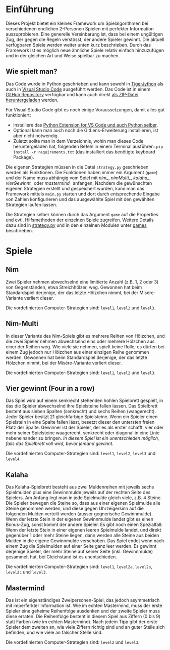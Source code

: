 # Einführung

Dieses Projekt bietet ein kleines Framework um Spielalgorithmen bei verschiedenen endlichen 2-Personen Spielen mit perfekter Information auszuprobieren.
Eine generelle Vereinbarung ist, dass bei einem ungültigen Zug, der gegen die Regeln verstösst, der andere Spieler gewinnt.
Die aktuell verfügbaren Spiele werden weiter unten kurz beschrieben. Durch das Framework ist es möglich neue ähnliche Spiele relativ einfach hinzuzufügen und in der gleichen Art und Weise spielbar zu machen.

## Wie spielt man?
Das Code wurde in Python geschrieben und kann sowohl in [TigerJython](https://www.tigerjython.ch/) als auch in [Visual Studio Code](https://code.visualstudio.com/) ausgeführt werden. Das Code ist in einem [GitHub Repository](https://github.com/SzKMonika/Spielstrategien) verfügbar und kann auch direkt [als ZIP-Datei heruntergeladen](https://github.com/SzKMonika/Spielstrategien/archive/refs/heads/main.zip) werden.

Für Visual Studio Code gibt es noch einige Voraussetzungen, damit alles gut funktioniert:
* Installiere das [Python Extension for VS Code und auch Python selber](https://code.visualstudio.com/docs/python/python-tutorial#_prerequisites).
* Optional kann man auch noch die GitLens-Erweiterung installieren, ist aber nicht notwendig.
* Zuletzt sollte man in dem Verzeichnis, wohin man dieses Code heruntergeladen hat, folgenden Befehl in einem Terminal ausführen: `pip install -r requirements.txt` (das installiert das benötigte keyboard Package).

Die eigenen Strategien müssen in die Datei `strategy.py` geschrieben werden als Funktionen. Die Funktionen haben immer ein Argument (`game`) und der Name muss abhängig vom Spiel mit *nim_*, *nimMulti_*, *kalaha_*, *vierGewinnt_* oder *mastermind_* anfangen. Nachdem die gewünschten eigenen Strategien erstellt und gespeichert wurden, kann man das Framework mittels `main.py` starten und dort durch entsprechende Eingabe von Zahlen konfigurieren und das ausgewählte Spiel mit den gewählten Strategien laufen lassen.

Die Strategien selber können durch das Argument `game` auf die Properties und evtl. Hilfsmethoden der einzelnen Spiele zugreifen. Weitere Details dazu sind in [strategy.py](docs/strategy.html) und in den einzelnen Modulen unter [games](docs/games.html) beschrieben.

# Spiele
## Nim
Zwei Spieler nehmen abwechselnd eine limitierte Anzahl (z.B. 1, 2 oder 3) von Gegenständen, etwa Streichhölzer, weg. Gewonnen hat beim Standardspiel derjenige, der das letzte Hölzchen nimmt, bei der Misère-Variante verliert dieser.

Die vordefinierten Computer-Strategien sind: `level1`, `level2` und `level3`.

## Nim-Multi
In dieser Variante des Nim-Spiels gibt es mehrere Reihen von Hölzchen, und die zwei Spieler nehmen abwechselnd eins oder mehrere Hölzchen aus einer der Reihen weg. Wie viele sie nehmen, spielt keine Rolle; es dürfen bei einem Zug jedoch nur Hölzchen aus einer einzigen Reihe genommen werden. Gewonnen hat beim Standardspiel derjenige, der das letzte Hölzchen nimmt, bei der Misère-Variante verliert dieser.

Die vordefinierten Computer-Strategien sind: `level1`, `level2` und `level3`.

## Vier gewinnt (Four in a row)
Das Spiel wird auf einem senkrecht stehenden hohlen Spielbrett gespielt, in das die Spieler abwechselnd ihre Spielsteine fallen lassen. Das Spielbrett besteht aus sieben Spalten (senkrecht) und sechs Reihen (waagerecht). Jeder Spieler besitzt 21 gleichfarbige Spielsteine. Wenn ein Spieler einen Spielstein in eine Spalte fallen lässt, besetzt dieser den untersten freien Platz der Spalte. Gewinner ist der Spieler, der es als erster schafft, vier oder mehr seiner Spielsteine waagerecht, senkrecht oder diagonal in eine Linie nebeneinander zu bringen.
*In diesem Spiel ist ein unentschieden möglich, falls das Spielbrett voll wird, bevor jemand gewinnt.*

Die vordefinierten Computer-Strategien sind: `level1`, `level2`, `level3` und `level4`.

## Kalaha
Das Kalaha-Spielbrett besteht aus zwei Muldenreihen mit jeweils sechs Spielmulden plus eine Gewinnmulde jeweils auf der rechten Seite des Spielers. Am Anfang legt man in jede Spielmulde gleich viele, z.B. 4 Steine. Die Spieler bewegen die Steine so, dass aus einer eigenen Spielmulde alle Steine genommen werden, und diese gegen Uhrzeigersinn auf die folgenden Mulden verteilt werden (ausser gegnerische Gewinnmulde). Wenn der letzte Stein in der eigenen Gewinnmulde landet gibt es einen Bonus-Zug, sonst kommt der andere Spieler.
Es gibt noch einen Spezialfall: Wenn der letzte Stein in einer eigenen leeren Spielmulde landet, und direkt gegenüber 1 oder mehr Steine liegen, dann werden alle Steine aus beiden Mulden in die eigene Gewinnmulde verschoben. Das Spiel endet wenn nach einem Zug die Spielmulden auf einer Seite ganz leer werden.
Es gewinnt derjenige Spieler, der mehr Steine auf seiner Seite (inkl. Gewinnmulde) gesammelt hat, bei Gleichstand ist es unentschieden.

Die vordefinierten Computer-Strategien sind: `level1`, `level2a`, `level2b`, `level2c` und `level3`.

## Mastermind
Das ist ein eigenständiges Zweipersonen-Spiel, das jedoch asymmetrisch mit imperferkter Information ist. Wie im echten Mastermind, muss der erste Spieler eine geheime Reihenfolge ausdenken und der zweite Spieler muss diese erraten. Die Reihenfolge besteht in diesem Spiel aus Ziffern (0 bis 9) statt Farben (wie im echten Mastermind).
Nach jedem Tipp gibt der erste Spieler dem zweiten an, wie viele Ziffern richtig sind und an guter Stelle sich befinden, und wie viele an falscher Stelle sind.

Die vordefinierten Computer-Strategien sind: `level2` und `level3`.
